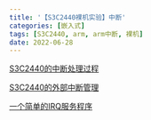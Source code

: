 ```yaml
---
title: '【S3C2440裸机实验】中断'
categories: [嵌入式]
tags: [S3C2440, arm, arm中断, 裸机]
date: 2022-06-28
---
```

[S3C2440的中断处理过程](1_S3C2440的中断管理过程.md)

[S3C2440的外部中断管理](2_S3C2440的外部中断管理.md)

[一个简单的IRQ服务程序](3_一个简单的IRQ服务程序.md)